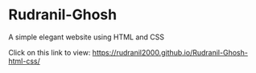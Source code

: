 # Rudranil-Ghosh
A simple elegant website using HTML and CSS

Click on this link to view: https://rudranil2000.github.io/Rudranil-Ghosh-html-css/
